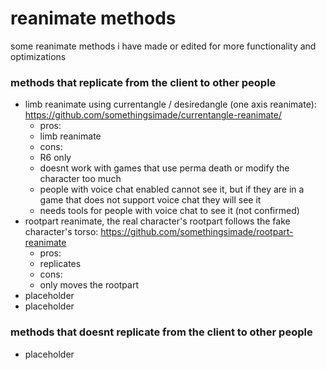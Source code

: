 # reanimate methods
some reanimate methods i have made or edited for more functionality and optimizations

### methods that replicate from the client to other people

* limb reanimate using currentangle / desiredangle (one axis reanimate): https://github.com/somethingsimade/currentangle-reanimate/
    * pros:
    * limb reanimate
    * cons:
    * R6 only
    * doesnt work with games that use perma death or modify the character too much
    * people with voice chat enabled cannot see it, but if they are in a game that does not support voice chat they will see it
    * needs tools for people with voice chat to see it (not confirmed)
* rootpart reanimate, the real character's rootpart follows the fake character's torso: https://github.com/somethingsimade/rootpart-reanimate
    * pros:
    * replicates
    * cons:
    * only moves the rootpart
* placeholder
* placeholder

### methods that doesnt replicate from the client to other people

* placeholder
